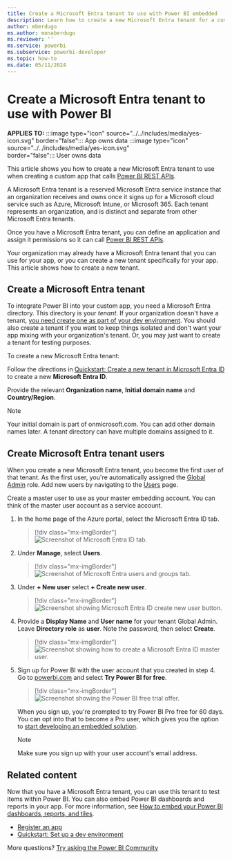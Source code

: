 ```yaml
---
title: Create a Microsoft Entra tenant to use with Power BI embedded 
description: Learn how to create a new Microsoft Entra tenant for a custom embedded analytics application that calls Power BI REST APIs and enables embedded BI intelligence for customers.
author: mberdugo
ms.author: monaberdugo
ms.reviewer: ''
ms.service: powerbi
ms.subservice: powerbi-developer
ms.topic: how-to
ms.date: 05/11/2024
---
```


# Create a Microsoft Entra tenant to use with Power BI

**APPLIES TO:** :::image type="icon" source="../../includes/media/yes-icon.svg" border="false":::&nbsp;App&nbsp;owns&nbsp;data :::image type="icon" source="../../includes/media/yes-icon.svg" border="false":::&nbsp;User&nbsp;owns&nbsp;data

This article shows you how to create a new Microsoft Entra tenant to use when creating a custom app that calls [Power BI REST APIs](/rest/api/power-bi/).

A Microsoft Entra tenant is a reserved Microsoft Entra service instance that an organization receives and owns once it signs up for a Microsoft cloud service such as Azure, Microsoft Intune, or Microsoft 365. Each tenant represents an organization, and is distinct and separate from other Microsoft Entra tenants.

Once you have a Microsoft Entra tenant, you can define an application and assign it permissions so it can call [Power BI REST APIs](/rest/api/power-bi/).

Your organization may already have a Microsoft Entra tenant that you can use for your app, or you can create a new tenant specifically for your app. This article shows how to create a new tenant.

<a name='create-an-azure-active-directory-tenant'></a>

## Create a Microsoft Entra tenant

To integrate Power BI into your custom app, you need a Microsoft Entra directory. This directory is your *tenant*. If your organization doesn't have a tenant, [you need create one as part of your dev environment](/azure/active-directory/develop/active-directory-howto-tenant). You should also create a tenant if you want to keep things isolated and don't want your app mixing with your organization's tenant. Or, you may just want to create a tenant for testing purposes.

To create a new Microsoft Entra tenant:

Follow the directions in [Quickstart: Create a new tenant in Microsoft Entra ID](/azure/active-directory/fundamentals/active-directory-access-create-new-tenant) to create a new **Microsoft Entra ID**.

Provide the relevant **Organization name**, **Initial domain name** and **Country/Region**.

   > [!NOTE]
   > Your initial domain is part of onmicrosoft.com. You can add other domain names later. A tenant directory can have multiple domains assigned to it.

<a name='create-azure-active-directory-tenant-users'></a>

## Create Microsoft Entra tenant users

When you create a new Microsoft Entra tenant, you become the first user of that tenant. As the first user, you're automatically assigned the [Global Admin](/azure/active-directory/roles/permissions-reference#global-administrator) role. Add new users by navigating to the [Users](https://portal.azure.com/#blade/Microsoft_AAD_IAM/UsersManagementMenuBlade/MsGraphUsers) page.

Create a master user to use as your master embedding account. You can think of the master user account as a service account.

1. In the home page of the Azure portal, select the Microsoft Entra ID tab.

    > [!div class="mx-imgBorder"]
    >![Screenshot of Microsoft Entra ID tab.](media/create-an-azure-active-directory-tenant/aad-flyout.png)

2. Under **Manage**, select **Users**.

    > [!div class="mx-imgBorder"]
    >![Screenshot of Microsoft Entra users and groups tab.](media/create-an-azure-active-directory-tenant/users-and-groups.png)

3. Under **+ New user** select **+ Create new user**.

    > [!div class="mx-imgBorder"]
    >![Screenshot showing Microsoft Entra ID create new user button.](media/create-an-azure-active-directory-tenant/create-new-user.png)

4. Provide a **Display Name** and **User name** for your tenant Global Admin. Leave **Directory role** as **user**. Note the password, then select **Create**.

    > [!div class="mx-imgBorder"]
    >![Screenshot showing how to create a Microsoft Entra ID master user.](media/create-an-azure-active-directory-tenant/master-user.png)

5. Sign up for Power BI with the user account that you created in step 4. Go to [powerbi.com](https://powerbi.microsoft.com/getting-started-with-power-bi/) and select **Try Power BI for free**.

    > [!div class="mx-imgBorder"]
    >![Screenshot showing the Power BI free trial offer.](media/create-an-azure-active-directory-tenant/try-powerbi-free.png)

    When you sign up, you're prompted to try Power BI Pro free for 60 days. You can opt into that to become a Pro user, which gives you the option to [start developing an embedded solution](embed-sample-for-customers.md).

   > [!NOTE]
   > Make sure you sign up with your user account's email address.

## Related content

Now that you have a Microsoft Entra tenant, you can use this tenant to test items within Power BI. You can also embed Power BI dashboards and reports in your app. For more information, see [How to embed your Power BI dashboards, reports, and tiles](embed-sample-for-customers.md).

* [Register an app](register-app.md)
* [Quickstart: Set up a dev environment](/azure/active-directory/develop/active-directory-howto-tenant)  

More questions? [Try asking the Power BI Community](https://community.powerbi.com/)
